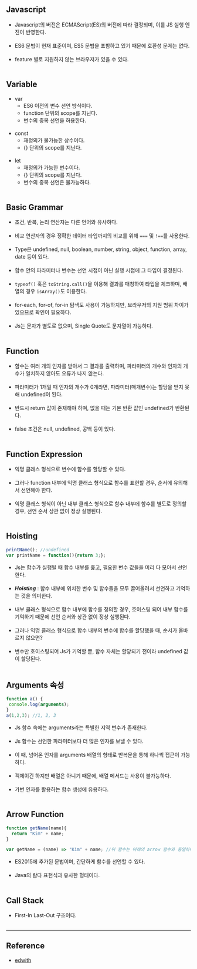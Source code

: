 Javascript
----------

-	Javascript의 버전은 ECMAScript(ES)의 버전에 따라 결정되며, 이를 JS 실행 엔진이 반영한다.<br><br>
-	ES6 문법이 현재 표준이며, ES5 문법을 포함하고 있기 때문에 호환성 문제는 없다.<br><br>
-	feature 별로 지원하지 않는 브라우저가 있을 수 있다.<br><br>

Variable
--------

-	var
	-	ES6 이전의 변수 선언 방식이다.
	-	function 단위의 scope를 지닌다.
	-	변수의 중복 선언을 허용한다.<br><br>
-	const
	-	재정의가 불가능한 상수이다.
	-	{} 단위의 scope를 지닌다.<br><br>
-	let
	-	재정의가 가능한 변수이다.
	-	{} 단위의 scope를 지닌다.
	-	변수의 중복 선언은 불가능하다.<br><br>

Basic Grammar
-------------

-	조건, 반복, 논리 연산자는 다른 언어와 유사하다.<br><br>
-	비교 연산자의 경우 정확한 데이터 타입까지의 비교를 위해 `===` 및 `!==`를 사용한다.<br><br>
-	Type은 undefined, null, boolean, number, string, object, function, array, date 등이 있다.<br><br>
-	함수 안의 파라미터나 변수는 선언 시점이 아닌 실행 시점에 그 타입이 결정된다.<br><br>
-	`typeof()` 혹은 `toString.call()`을 이용해 결과를 매칭하여 타입을 체크하며, 배열의 경우 `isArray()`도 이용한다.<br><br>
-	for-each, for-of, for-in 탐색도 사용이 가능하지만, 브라우저의 지원 범위 차이가 있으므로 확인이 필요하다.<br><br>
-	Js는 문자가 별도로 없으며, Single Quote도 문자열이 가능하다.<br><br>

Function
--------

-	함수는 여러 개의 인자를 받아서 그 결과를 출력하며, 파라미터의 개수와 인자의 개수가 일치하지 않아도 오류가 나지 않는다.<br><br>
-	파라미터가 1개일 때 인자의 개수가 0개라면, 파라미터(매개변수)는 할당을 받지 못해 undefined이 된다.<br><br>
-	반드시 return 값이 존재해야 하며, 없을 때는 기본 반환 값인 undefined가 반환된다.<br><br>
-	false 조건은 null, undefined, 공백 등이 있다.<br><br>

Function Expression
-------------------

-	익명 클래스 형식으로 변수에 함수를 할당할 수 있다.<br><br>
-	그러나 function 내부에 익명 클래스 형식으로 함수를 표현할 경우, 순서에 유의해서 선언해야 한다.<br><br>
-	익명 클래스 형식이 아닌 내부 클래스 형식으로 함수 내부에 함수를 별도로 정의할 경우, 선언 순서 상관 없이 정상 실행된다.<br><br>

Hoisting
--------

```javascript
printName(); //undefined
var printName = function(){return 3;};
```

-	Js는 함수가 실행될 때 함수 내부를 훑고, 필요한 변수 값들을 미리 다 모아서 선언한다.<br><br>
-	***Hoisting*** : 함수 내부에 위치한 변수 및 함수들을 모두 끌어올려서 선언하고 기억하는 것을 의미한다.<br><br>
-	내부 클래스 형식으로 함수 내부에 함수를 정의할 경우, 호이스팅 되어 내부 함수를 기억하기 때문에 선언 순서와 상관 없이 정상 실행된다.<br><br>
-	그러나 익명 클래스 형식으로 함수 내부의 변수에 함수를 할당했을 때, 순서가 올바르지 않으면?<br><br>
-	변수만 호이스팅되어 Js가 기억할 뿐, 함수 자체는 할당되기 전이라 undefined 값이 할당된다.<br><br>

Arguments 속성
--------------

```javascript
function a() {
 console.log(arguments);
}
a(1,2,3); //1, 2, 3
```

-	Js 함수 속에는 arguments라는 특별한 지역 변수가 존재한다.<br><br>
-	Js 함수는 선언한 파라미터보다 더 많은 인자를 보낼 수 있다.<br><br>
-	이 때, 넘어온 인자를 arguments 배열의 형태로 반복문을 통해 하나씩 접근이 가능하다.<br><br>
-	객체이긴 하지만 배열은 아니기 때문에, 배열 메서드는 사용이 불가능하다.<br><br>
-	가변 인자를 활용하는 함수 생성에 유용하다.<br><br>

Arrow Function
--------------

```javascript
function getName(name){
  return "Kim" + name;
}

var getName = (name) => "Kim" + name; //위 함수는 아래의 arrow 함수와 동일하다.
```

-	ES2015에 추가된 문법이며, 간단하게 함수를 선언할 수 있다.<br><br>
-	Java의 람다 표현식과 유사한 형태이다.<br><br>

Call Stack
----------

-	First-In Last-Out 구조이다.<br><br>

---

Reference
---------

-	[edwith](https://www.edwith.org/boostcourse-web/lecture/16695/)
